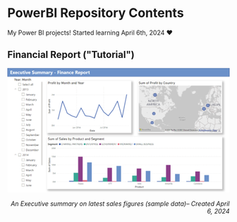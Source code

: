 # PowerBI Repository Contents
My Power BI projects! Started learning April 6th, 2024 ♥

## Financial Report ("Tutorial")
<p align="center"><img src="images/FinancialReport.png"></p>
<p align="right"><i>An Executive summary on latest sales figures (sample data)– Created April 6, 2024</i></p>
